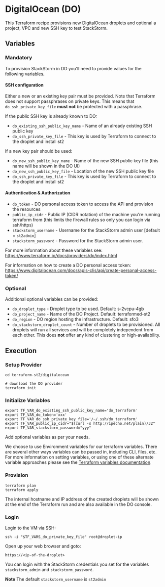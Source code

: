 # DigitalOcean (DO)

This Terraform recipe provisions new DigitalOcean droplets and optional a project, VPC and new SSH key to test StackStorm.

## Variables

### Mandatory

To provision StackStorm in DO you'll need to provide values for the following variables.

#### SSH configuration

Either a new or an existing key pair must be provided. Note that Terraform does not support passphrases on private keys. This means that `do_ssh_private_key_file` **must not** be protected with a passphrase.

If the public SSH key is already known to DO:
* `do_existing_ssh_public_key_name` - Name of an already existing SSH public key
* `do_ssh_private_key_file` - This key is used by Terraform to connect to the droplet and install st2

If a new key pair should be used:
* `do_new_ssh_public_key_name` - Name of the new SSH public key file (this name will be shown in the DO UI)
* `do_new_ssh_public_key_file` - Location of the new SSH public key file
* `do_ssh_private_key_file` - This key is used by Terraform to connect to the droplet and install st2

#### Authentication & Authorization

* `do_token` - DO personal access token to access the API and provision the resources
* `public_ip_cidr` - Public IP (CIDR notation) of the machine you're running terraform from (this limits the firewall rules so only you can login via ssh/https)
* `stackstorm_username` - Username for the StackStorm admin user [default = `st2admin`]
* `stackstorm_password` - Password for the StackStorm admin user.

For more information about these variables see: https://www.terraform.io/docs/providers/do/index.html

For information on how to create a DO personal access token: https://www.digitalocean.com/docs/apis-clis/api/create-personal-access-token/

### Optional

Additional optional variables can be provided:
* `do_droplet_type` - Droplet type to be used. Default: s-2vcpu-4gb
* `do_project_name` - Name of the DO Project. Default: terraformed-st2
* `do_region` - DO region hosting the infrastructure. Default: sfo3
* `do_stackstorm_droplet_count` - Number of droplets to be provisioned. All droplets will run all services and will be completely independent from each other. This does **not** offer any kind of clustering or high-availability.

## Execution

### Setup Provider

``` shell
cd terraform-st2/digitalocean

# download the DO provider
terraform init

```

### Initialize Variables

``` shell
export TF_VAR_do_existing_ssh_public_key_name='do_terraform'
export TF_VAR_do_token='xxx'
export TF_VAR_do_ssh_private_key_file='/~/.ssh/do_terraform'
export TF_VAR_public_ip_cidr="$(curl -s http://ipecho.net/plain)/32"
export TF_VAR_stackstorm_password="yyy"
```

Add optional variables as per your needs.

We choose to use Environment variables for our terraform variables.
There are several other ways variables can be passed in, including CLI, files, etc.
For more information on setting variables, or using one of these alternate
variable approaches please see the [Terraform variables documentation](https://www.terraform.io/intro/getting-started/variables.html).

### Provision

``` shell
terraform plan
terraform apply
```

The internal hostname and IP address of the created droplets will be shown at the end of the Terraform run and are also available in the DO console.

### Login

Login to the VM via SSH:

``` shell
ssh -i "$TF_VARS_do_private_key_file" root@droplet-ip
```

Open up your web browser and goto: 

``` shell
https://<ip-of-the-droplet>
```

You can login with the StackStorm credentials you set for the variables `stackstorm_admin` and `stackstorm_password`.

**Note** The default `stackstorm_username` is `st2admin`

